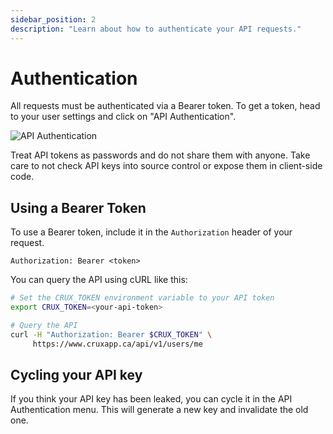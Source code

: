 ```yaml
---
sidebar_position: 2
description: "Learn about how to authenticate your API requests."
---
```


# Authentication

All requests must be authenticated via a Bearer token. To get a token, head to your user settings and click on "API Authentication".

<img src="/img/api-keys.png" alt="API Authentication" class="screenshot" />

Treat API tokens as passwords and do not share them with anyone. Take care to not check API keys into source control or expose them in client-side code.

## Using a Bearer Token

To use a Bearer token, include it in the `Authorization` header of your request.

```
Authorization: Bearer <token>
```

You can query the API using cURL like this:

```sh
# Set the CRUX_TOKEN environment variable to your API token
export CRUX_TOKEN=<your-api-token>

# Query the API
curl -H "Authorization: Bearer $CRUX_TOKEN" \
     https://www.cruxapp.ca/api/v1/users/me
```

## Cycling your API key

If you think your API key has been leaked, you can cycle it in the API Authentication menu. This will generate a new key and invalidate the old one.
